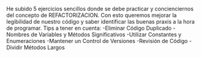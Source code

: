 He subido 5 ejercicios sencillos donde se debe practicar y concienciernos del concepto de REFACTORIZACION. 
Con esto queremos mejorar la legibilidad de nuestro código y saber identificar las buenas praxis a la hora de programar.
Tips a tener en cuenta:
-Eliminar Código Duplicado
-Nombres de Variables y Métodos Significativos
-Utilizar Constantes y Enumeraciones
-Mantener un Control de Versiones
-Revisión de Código
-Dividir Métodos Largos

